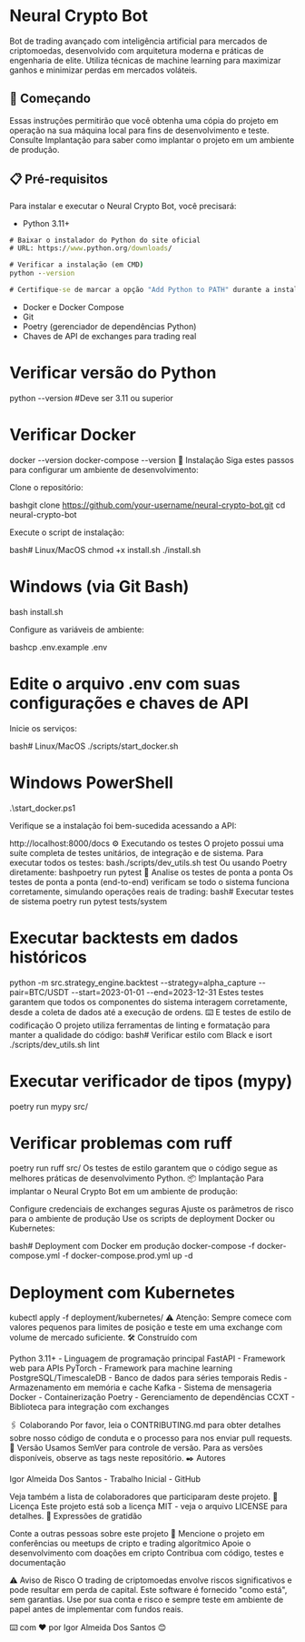 # Neural Crypto Bot
Bot de trading avançado com inteligência artificial para mercados de criptomoedas, desenvolvido com arquitetura moderna e práticas de engenharia de elite. Utiliza técnicas de machine learning para maximizar ganhos e minimizar perdas em mercados voláteis.

## 🚀 Começando
Essas instruções permitirão que você obtenha uma cópia do projeto em operação na sua máquina local para fins de desenvolvimento e teste. Consulte Implantação para saber como implantar o projeto em um ambiente de produção.

## 📋 Pré-requisitos
Para instalar e executar o Neural Crypto Bot, você precisará:

- Python 3.11+
~~~cmd
# Baixar o instalador do Python do site oficial
# URL: https://www.python.org/downloads/

# Verificar a instalação (em CMD)
python --version

# Certifique-se de marcar a opção "Add Python to PATH" durante a instalação
~~~
- Docker e Docker Compose
- Git
- Poetry (gerenciador de dependências Python)
- Chaves de API de exchanges para trading real

# Verificar versão do Python
python --version  #Deve ser 3.11 ou superior

# Verificar Docker
docker --version
docker-compose --version
🔧 Instalação
Siga estes passos para configurar um ambiente de desenvolvimento:

Clone o repositório:

bashgit clone https://github.com/your-username/neural-crypto-bot.git
cd neural-crypto-bot

Execute o script de instalação:

bash# Linux/MacOS
chmod +x install.sh
./install.sh

# Windows (via Git Bash)
bash install.sh

Configure as variáveis de ambiente:

bashcp .env.example .env
# Edite o arquivo .env com suas configurações e chaves de API

Inicie os serviços:

bash# Linux/MacOS
./scripts/start_docker.sh

# Windows PowerShell
.\start_docker.ps1

Verifique se a instalação foi bem-sucedida acessando a API:

http://localhost:8000/docs
⚙️ Executando os testes
O projeto possui uma suíte completa de testes unitários, de integração e de sistema.
Para executar todos os testes:
bash./scripts/dev_utils.sh test
Ou usando Poetry diretamente:
bashpoetry run pytest
🔩 Analise os testes de ponta a ponta
Os testes de ponta a ponta (end-to-end) verificam se todo o sistema funciona corretamente, simulando operações reais de trading:
bash# Executar testes de sistema
poetry run pytest tests/system

# Executar backtests em dados históricos
python -m src.strategy_engine.backtest --strategy=alpha_capture --pair=BTC/USDT --start=2023-01-01 --end=2023-12-31
Estes testes garantem que todos os componentes do sistema interagem corretamente, desde a coleta de dados até a execução de ordens.
⌨️ E testes de estilo de codificação
O projeto utiliza ferramentas de linting e formatação para manter a qualidade do código:
bash# Verificar estilo com Black e isort
./scripts/dev_utils.sh lint

# Executar verificador de tipos (mypy)
poetry run mypy src/

# Verificar problemas com ruff
poetry run ruff src/
Os testes de estilo garantem que o código segue as melhores práticas de desenvolvimento Python.
📦 Implantação
Para implantar o Neural Crypto Bot em um ambiente de produção:

Configure credenciais de exchanges seguras
Ajuste os parâmetros de risco para o ambiente de produção
Use os scripts de deployment Docker ou Kubernetes:

bash# Deployment com Docker em produção
docker-compose -f docker-compose.yml -f docker-compose.prod.yml up -d

# Deployment com Kubernetes
kubectl apply -f deployment/kubernetes/
⚠️ Atenção: Sempre comece com valores pequenos para limites de posição e teste em uma exchange com volume de mercado suficiente.
🛠️ Construído com

Python 3.11+ - Linguagem de programação principal
FastAPI - Framework web para APIs
PyTorch - Framework para machine learning
PostgreSQL/TimescaleDB - Banco de dados para séries temporais
Redis - Armazenamento em memória e cache
Kafka - Sistema de mensageria
Docker - Containerização
Poetry - Gerenciamento de dependências
CCXT - Biblioteca para integração com exchanges

🖇️ Colaborando
Por favor, leia o CONTRIBUTING.md para obter detalhes sobre nosso código de conduta e o processo para nos enviar pull requests.
📌 Versão
Usamos SemVer para controle de versão. Para as versões disponíveis, observe as tags neste repositório.
✒️ Autores

Igor Almeida Dos Santos - Trabalho Inicial - GitHub

Veja também a lista de colaboradores que participaram deste projeto.
📄 Licença
Este projeto está sob a licença MIT - veja o arquivo LICENSE para detalhes.
🎁 Expressões de gratidão

Conte a outras pessoas sobre este projeto 📢
Mencione o projeto em conferências ou meetups de cripto e trading algorítmico
Apoie o desenvolvimento com doações em cripto
Contribua com código, testes e documentação

⚠️ Aviso de Risco
O trading de criptomoedas envolve riscos significativos e pode resultar em perda de capital. Este software é fornecido "como está", sem garantias. Use por sua conta e risco e sempre teste em ambiente de papel antes de implementar com fundos reais.

⌨️ com ❤️ por Igor Almeida Dos Santos 😊